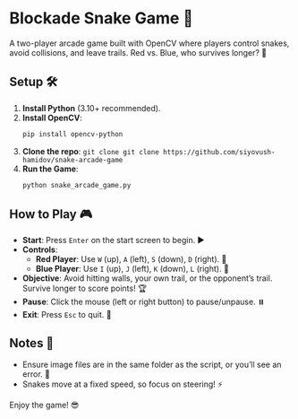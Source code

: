 # Blockade Snake Game 🐍

A two-player arcade game built with OpenCV where players control snakes, avoid collisions, and leave trails. Red vs. Blue, who survives longer? 🚀

## Setup 🛠️

1. **Install Python** (3.10+ recommended).
2. **Install OpenCV**:
   ```bash
   pip install opencv-python
   ```
3. **Clone the repo**:
   `git clone git clone https://github.com/siyovush-hamidov/snake-arcade-game`
4. **Run the Game**:
   ```bash
   python snake_arcade_game.py
   ```

## How to Play 🎮

- **Start**: Press `Enter` on the start screen to begin. ▶️
- **Controls**:
  - **Red Player**: Use `W` (up), `A` (left), `S` (down), `D` (right). 🔴
  - **Blue Player**: Use `I` (up), `J` (left), `K` (down), `L` (right). 🔵
- **Objective**: Avoid hitting walls, your own trail, or the opponent’s trail. Survive longer to score points! 🏆
- **Pause**: Click the mouse (left or right button) to pause/unpause. ⏸️
- **Exit**: Press `Esc` to quit. 🚪

## Notes 📝

- Ensure image files are in the same folder as the script, or you’ll see an error. 🚨
- Snakes move at a fixed speed, so focus on steering! ⚡

Enjoy the game! 😎
